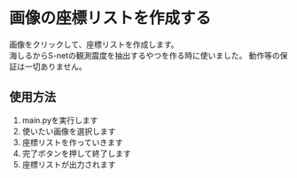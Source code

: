 # 画像の座標リストを作成する
画像をクリックして、座標リストを作成します。  
海しるからS-netの観測震度を抽出するやつを作る時に使いました。
動作等の保証は一切ありません。
## 使用方法
1. main.pyを実行します  
2. 使いたい画像を選択します  
3. 座標リストを作っていきます
4. 完了ボタンを押して終了します
5. 座標リストが出力されます
